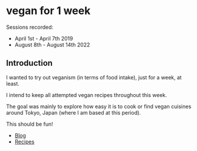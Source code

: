 # vegan for 1 week

Sessions recorded:

- April 1st - April 7th 2019
- August 8th - August 14th 2022

## Introduction

I wanted to try out veganism (in terms of food intake), just for a week, at least.

I intend to keep all attempted vegan recipes throughout this week.

The goal was mainly to explore how easy it is to cook or find vegan cuisines around Tokyo, Japan (where I am based at this period).

This should be fun!

- [Blog](blog)
- [Recipes](recipes)
